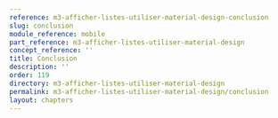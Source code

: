 ```yaml
---
reference: m3-afficher-listes-utiliser-material-design-conclusion
slug: conclusion
module_reference: mobile
part_reference: m3-afficher-listes-utiliser-material-design
concept_reference: ''
title: Conclusion
description: ''
order: 119
directory: m3-afficher-listes-utiliser-material-design
permalink: m3-afficher-listes-utiliser-material-design/conclusion
layout: chapters
---
```

